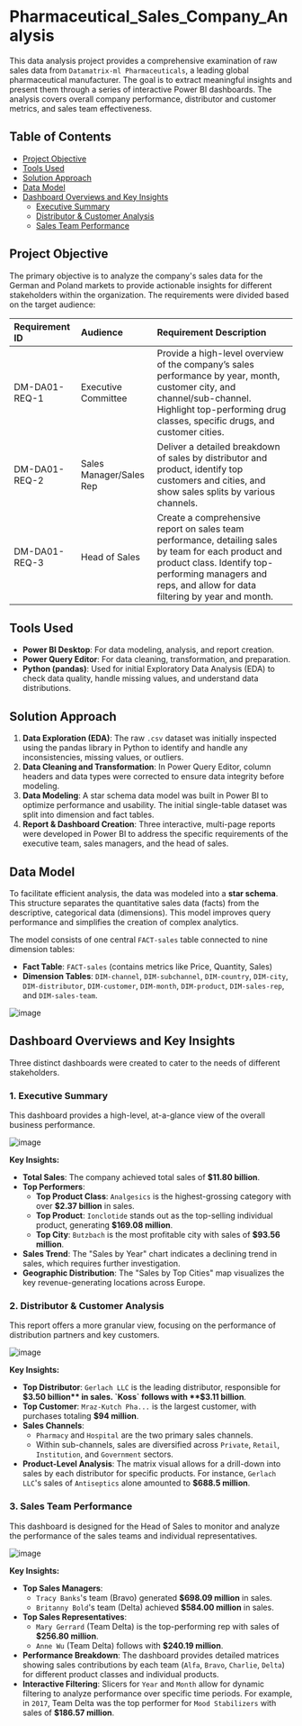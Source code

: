 # Pharmaceutical_Sales_Company_Analysis


This data analysis project provides a comprehensive examination of raw sales data from `Datamatrix-ml Pharmaceuticals`, a leading global pharmaceutical manufacturer. The goal is to extract meaningful insights and present them through a series of interactive Power BI dashboards. The analysis covers overall company performance, distributor and customer metrics, and sales team effectiveness.


## Table of Contents

  - [Project Objective](https://www.google.com/search?q=%23project-objective)
  - [Tools Used](https://www.google.com/search?q=%23tools-used)
  - [Solution Approach](https://www.google.com/search?q=%23solution-approach)
  - [Data Model](https://www.google.com/search?q=%23data-model)
  - [Dashboard Overviews and Key Insights](https://www.google.com/search?q=%23dashboard-overviews-and-key-insights)
      - [Executive Summary](https://www.google.com/search?q=%231-executive-summary)
      - [Distributor & Customer Analysis](https://www.google.com/search?q=%232-distributor--customer-analysis)
      - [Sales Team Performance](https://www.google.com/search?q=%233-sales-team-performance)
 

## Project Objective

The primary objective is to analyze the company's sales data for the German and Poland markets to provide actionable insights for different stakeholders within the organization. The requirements were divided based on the target audience:

|Requirement ID|Audience|Requirement Description|
|:---|:---|:---|
|DM-DA01-REQ-1|Executive Committee|Provide a high-level overview of the company’s sales performance by year, month, customer city, and channel/sub-channel. Highlight top-performing drug classes, specific drugs, and customer cities.|
|DM-DA01-REQ-2|Sales Manager/Sales Rep|Deliver a detailed breakdown of sales by distributor and product, identify top customers and cities, and show sales splits by various channels.|
|DM-DA01-REQ-3|Head of Sales|Create a comprehensive report on sales team performance, detailing sales by team for each product and product class. Identify top-performing managers and reps, and allow for data filtering by year and month.|

## Tools Used

  * **Power BI Desktop**: For data modeling, analysis, and report creation.
  * **Power Query Editor**: For data cleaning, transformation, and preparation.
  * **Python (pandas)**: Used for initial Exploratory Data Analysis (EDA) to check data quality, handle missing values, and understand data distributions.

## Solution Approach

1.  **Data Exploration (EDA)**: The raw `.csv` dataset was initially inspected using the pandas library in Python to identify and handle any inconsistencies, missing values, or outliers.
2.  **Data Cleaning and Transformation**: In Power Query Editor, column headers and data types were corrected to ensure data integrity before modeling.
3.  **Data Modeling**: A star schema data model was built in Power BI to optimize performance and usability. The initial single-table dataset was split into dimension and fact tables.
4.  **Report & Dashboard Creation**: Three interactive, multi-page reports were developed in Power BI to address the specific requirements of the executive team, sales managers, and the head of sales.

## Data Model

To facilitate efficient analysis, the data was modeled into a **star schema**. This structure separates the quantitative sales data (facts) from the descriptive, categorical data (dimensions). This model improves query performance and simplifies the creation of complex analytics.

The model consists of one central `FACT-sales` table connected to nine dimension tables:

  * **Fact Table**: `FACT-sales` (contains metrics like Price, Quantity, Sales)
  * **Dimension Tables**: `DIM-channel`, `DIM-subchannel`, `DIM-country`, `DIM-city`, `DIM-distributor`, `DIM-customer`, `DIM-month`, `DIM-product`, `DIM-sales-rep`, and `DIM-sales-team`.

![image](https://github.com/user-attachments/assets/31d9c5ad-ceef-4022-9b43-2b52a5a78b1e)


## Dashboard Overviews and Key Insights

Three distinct dashboards were created to cater to the needs of different stakeholders.

### 1\. Executive Summary

This dashboard provides a high-level, at-a-glance view of the overall business performance.

![image](https://github.com/user-attachments/assets/3febf60b-6dc8-465f-b54c-f0bd1d351127)



**Key Insights:**

  * **Total Sales**: The company achieved total sales of **$11.80 billion**.
  * **Top Performers**:
      * **Top Product Class**: `Analgesics` is the highest-grossing category with over **$2.37 billion** in sales.
      * **Top Product**: `Ionclotide` stands out as the top-selling individual product, generating **$169.08 million**.
      * **Top City**: `Butzbach` is the most profitable city with sales of **$93.56 million**.
  * **Sales Trend**: The "Sales by Year" chart indicates a declining trend in sales, which requires further investigation.
  * **Geographic Distribution**: The "Sales by Top Cities" map visualizes the key revenue-generating locations across Europe.

### 2\. Distributor & Customer Analysis

This report offers a more granular view, focusing on the performance of distribution partners and key customers.

![image](https://github.com/user-attachments/assets/0751ca3b-569b-4355-bab0-a44d51216241)


**Key Insights:**

  * **Top Distributor**: `Gerlach LLC` is the leading distributor, responsible for **$3.50 billion** in sales. `Koss` follows with **$3.11 billion**.
  * **Top Customer**: `Mraz-Kutch Pha...` is the largest customer, with purchases totaling **$94 million**.
  * **Sales Channels**:
      * `Pharmacy` and `Hospital` are the two primary sales channels.
      * Within sub-channels, sales are diversified across `Private`, `Retail`, `Institution`, and `Government` sectors.
  * **Product-Level Analysis**: The matrix visual allows for a drill-down into sales by each distributor for specific products. For instance, `Gerlach LLC`'s sales of `Antiseptics` alone amounted to **$688.5 million**.

### 3\. Sales Team Performance

This dashboard is designed for the Head of Sales to monitor and analyze the performance of the sales teams and individual representatives.

![image](https://github.com/user-attachments/assets/5cac7e41-8409-4c1d-954d-008babeb0bc5)


**Key Insights:**

  * **Top Sales Managers**:
      * `Tracy Banks`'s team (Bravo) generated **$698.09 million** in sales.
      * `Britanny Bold`'s team (Delta) achieved **$584.00 million** in sales.
  * **Top Sales Representatives**:
      * `Mary Gerrard` (Team Delta) is the top-performing rep with sales of **$256.80 million**.
      * `Anne Wu` (Team Delta) follows with **$240.19 million**.
  * **Performance Breakdown**: The dashboard provides detailed matrices showing sales contributions by each team (`Alfa`, `Bravo`, `Charlie`, `Delta`) for different product classes and individual products.
  * **Interactive Filtering**: Slicers for `Year` and `Month` allow for dynamic filtering to analyze performance over specific time periods. For example, in `2017`, Team Delta was the top performer for `Mood Stabilizers` with sales of **$186.57 million**.

